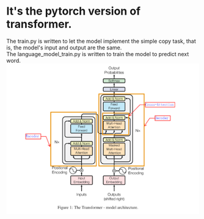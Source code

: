 # It's the pytorch version of transformer.   
The train.py is written to let the model implement the simple copy task, that is, the model's input and output are the same.  
The language_model_train.py is written to train the model to predict next word.
![contents](https://github.com/MzjHarley/Machine-Learning/blob/main/IMG/1.png)

